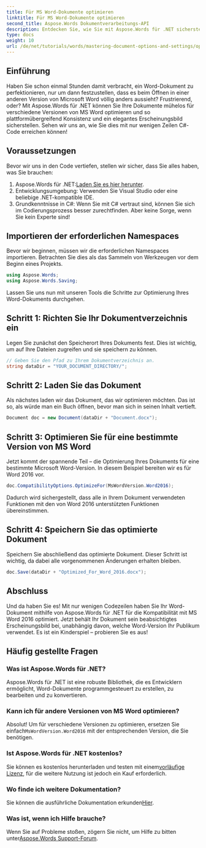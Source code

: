 ```yaml
---
title: Für MS Word-Dokumente optimieren
linktitle: Für MS Word-Dokumente optimieren
second_title: Aspose.Words Dokumentverarbeitungs-API
description: Entdecken Sie, wie Sie mit Aspose.Words für .NET sicherstellen, dass Ihre Word-Dokumente ihre Formatierung und ihr Erscheinungsbild in verschiedenen Microsoft Word-Versionen beibehalten.
type: docs
weight: 10
url: /de/net/tutorials/words/mastering-document-options-and-settings/optimize-for-ms-word-document/
---
```

## Einführung

Haben Sie schon einmal Stunden damit verbracht, ein Word-Dokument zu perfektionieren, nur um dann festzustellen, dass es beim Öffnen in einer anderen Version von Microsoft Word völlig anders aussieht? Frustrierend, oder? Mit Aspose.Words für .NET können Sie Ihre Dokumente mühelos für verschiedene Versionen von MS Word optimieren und so plattformübergreifend Konsistenz und ein elegantes Erscheinungsbild sicherstellen. Sehen wir uns an, wie Sie dies mit nur wenigen Zeilen C#-Code erreichen können!

## Voraussetzungen

Bevor wir uns in den Code vertiefen, stellen wir sicher, dass Sie alles haben, was Sie brauchen:

1.  Aspose.Words für .NET:[Laden Sie es hier herunter](https://releases.aspose.com/words/net/).
2. Entwicklungsumgebung: Verwenden Sie Visual Studio oder eine beliebige .NET-kompatible IDE.
3. Grundkenntnisse in C#: Wenn Sie mit C# vertraut sind, können Sie sich im Codierungsprozess besser zurechtfinden. Aber keine Sorge, wenn Sie kein Experte sind!

## Importieren der erforderlichen Namespaces

Bevor wir beginnen, müssen wir die erforderlichen Namespaces importieren. Betrachten Sie dies als das Sammeln von Werkzeugen vor dem Beginn eines Projekts.

```csharp
using Aspose.Words;
using Aspose.Words.Saving;
```

Lassen Sie uns nun mit unseren Tools die Schritte zur Optimierung Ihres Word-Dokuments durchgehen.

## Schritt 1: Richten Sie Ihr Dokumentverzeichnis ein

Legen Sie zunächst den Speicherort Ihres Dokuments fest. Dies ist wichtig, um auf Ihre Dateien zugreifen und sie speichern zu können.

```csharp
// Geben Sie den Pfad zu Ihrem Dokumentverzeichnis an.
string dataDir = "YOUR_DOCUMENT_DIRECTORY/";
```

## Schritt 2: Laden Sie das Dokument

Als nächstes laden wir das Dokument, das wir optimieren möchten. Das ist so, als würde man ein Buch öffnen, bevor man sich in seinen Inhalt vertieft.

```csharp
Document doc = new Document(dataDir + "Document.docx");
```

## Schritt 3: Optimieren Sie für eine bestimmte Version von MS Word

Jetzt kommt der spannende Teil – die Optimierung Ihres Dokuments für eine bestimmte Microsoft Word-Version. In diesem Beispiel bereiten wir es für Word 2016 vor.

```csharp
doc.CompatibilityOptions.OptimizeFor(MsWordVersion.Word2016);
```

Dadurch wird sichergestellt, dass alle in Ihrem Dokument verwendeten Funktionen mit den von Word 2016 unterstützten Funktionen übereinstimmen.

## Schritt 4: Speichern Sie das optimierte Dokument

Speichern Sie abschließend das optimierte Dokument. Dieser Schritt ist wichtig, da dabei alle vorgenommenen Änderungen erhalten bleiben.

```csharp
doc.Save(dataDir + "Optimized_For_Word_2016.docx");
```

## Abschluss

Und da haben Sie es! Mit nur wenigen Codezeilen haben Sie Ihr Word-Dokument mithilfe von Aspose.Words für .NET für die Kompatibilität mit MS Word 2016 optimiert. Jetzt behält Ihr Dokument sein beabsichtigtes Erscheinungsbild bei, unabhängig davon, welche Word-Version Ihr Publikum verwendet. Es ist ein Kinderspiel – probieren Sie es aus!

## Häufig gestellte Fragen

### Was ist Aspose.Words für .NET?
Aspose.Words für .NET ist eine robuste Bibliothek, die es Entwicklern ermöglicht, Word-Dokumente programmgesteuert zu erstellen, zu bearbeiten und zu konvertieren.

### Kann ich für andere Versionen von MS Word optimieren?
 Absolut! Um für verschiedene Versionen zu optimieren, ersetzen Sie einfach`MsWordVersion.Word2016` mit der entsprechenden Version, die Sie benötigen.

### Ist Aspose.Words für .NET kostenlos?
 Sie können es kostenlos herunterladen und testen mit einem[vorläufige Lizenz](https://purchase.aspose.com/temporary-license/), für die weitere Nutzung ist jedoch ein Kauf erforderlich.

### Wo finde ich weitere Dokumentation?
 Sie können die ausführliche Dokumentation erkunden[Hier](https://reference.aspose.com/words/net/).

### Was ist, wenn ich Hilfe brauche?
 Wenn Sie auf Probleme stoßen, zögern Sie nicht, um Hilfe zu bitten unter[Aspose.Words Support-Forum](https://forum.aspose.com/c/words/8).